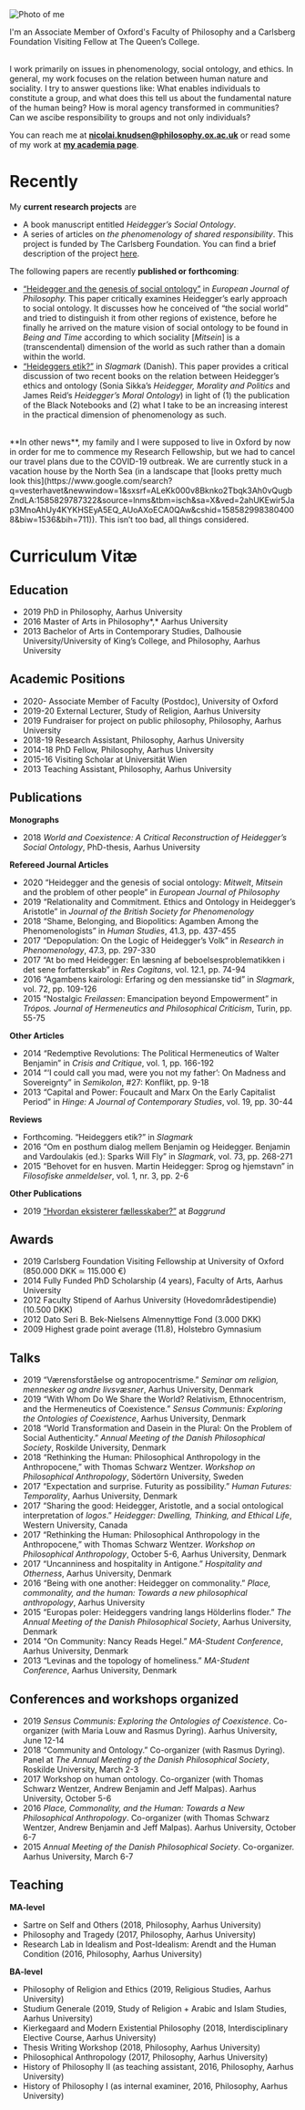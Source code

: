 <img src="https://raw.githubusercontent.com/nicolaiknudsen/nicolaiknudsen.github.io/master/images/smil3.jpg" class="photo" alt="Photo of me">


I'm an Associate Member of Oxford's Faculty of Philosophy and a Carlsberg Foundation Visiting Fellow at The Queen’s College.

<br>
I work primarily on issues in phenomenology, social ontology, and ethics. In general, my work focuses on the relation between human nature and sociality. I try to answer questions like: What enables individuals  to constitute a group, and what does this tell us about the fundamental nature of the human being? How is moral agency transformed in communities? Can we ascibe responsibility to groups and not only individuals? 

You can reach me at **[nicolai.knudsen@philosophy.ox.ac.uk](mailto:nicolai.knudsen@philosophy.ox.ac.uk)** or read some of my work at **[my academia page](https://oxford.academia.edu/NicolaiKrejbergKnudsen)**.


# Recently
My **current research projects** are

- A book manuscript entitled *Heidegger’s Social Ontology*. 
- A series of articles on *the phenomenology of shared responsibility*. This project is funded by The Carlsberg Foundation. You can find a brief description of the project [here](https://www.carlsbergfondet.dk/da/Forskningsaktiviteter/Bevillingsstatistik/Bevillingsoversigt/CF19_0312_Nicolai-Krejberg-Knudsen).


The following papers are recently **published or forthcoming**:

- [“Heidegger and the genesis of social ontology”](https://onlinelibrary.wiley.com/doi/abs/10.1111/ejop.12517) in *European Journal of Philosophy.* This paper critically examines Heidegger’s early approach to social ontology. It discusses how he conceived of “the social world” and tried to distinguish it from other regions of existence, before he finally he arrived on the mature vision of social ontology to be found in *Being and Time* according to which sociality [*Mitsein*] is a (transcendental) dimension of the world as such rather than a domain within the world.  
- [“Heideggers etik?”](https://www.academia.edu/42747174/Heideggers_etik) in *Slagmark* (Danish). This paper provides a critical discussion of two recent books on the relation between Heidegger’s ethics and ontology (Sonia Sikka’s *Heidegger, Morality and Politics* and James Reid’s *Heidegger’s Moral Ontology*) in light of (1) the publication of the Black Notebooks and (2) what I take to be an increasing interest in the practical dimension of phenomenology as such.

<br>
**In other news**, my family and I were supposed to live in Oxford by now in order for me to commence my Research Fellowship, but we had to cancel our travel plans due to the COVID-19 outbreak. We are currently stuck in a vacation house by the North Sea (in a landscape that [looks pretty much look this](https://www.google.com/search?q=vesterhavet&newwindow=1&sxsrf=ALeKk000v8Bknko2Tbqk3Ah0vQugbZndLA:1585829787322&source=lnms&tbm=isch&sa=X&ved=2ahUKEwir5Jap3MnoAhUy4KYKHSEyA5EQ_AUoAXoECA0QAw&cshid=1585829983804008&biw=1536&bih=711)). This isn’t too bad, all things considered. 


# Curriculum Vitæ
## Education
- 2019 PhD in Philosophy, Aarhus University
- 2016 Master of Arts in Philosophy*,* Aarhus University
- 2013 Bachelor of Arts in Contemporary Studies, Dalhousie University/University of King’s College, and Philosophy, Aarhus University

## Academic Positions
- 2020- Associate Member of Faculty (Postdoc), University of Oxford
- 2019-20 External Lecturer, Study of Religion, Aarhus University
- 2019 Fundraiser for project on public philosophy, Philosophy, Aarhus University
- 2018-19 Research Assistant, Philosophy, Aarhus University
- 2014-18 PhD Fellow, Philosophy, Aarhus University
- 2015-16 Visiting Scholar at Universität Wien
- 2013 Teaching Assistant, Philosophy, Aarhus University

## Publications

**Monographs**

- 2018 *World and Coexistence: A Critical Reconstruction of Heidegger’s Social Ontology*, PhD-thesis, Aarhus University

**Refereed Journal Articles**

- 2020 “Heidegger and the genesis of social ontology: *Mitwelt*, *Mitsein* and the problem of other people” in *European Journal of Philosophy*
- 2019 “Relationality and Commitment. Ethics and Ontology in Heidegger’s Aristotle” in *Journal of the British Society for Phenomenology*
- 2018 “Shame, Belonging, and Biopolitics: Agamben Among the Phenomenologists” in *Human Studies*, 41.3, pp. 437-455
- 2017 “Depopulation: On the Logic of Heidegger’s Volk” in *Research in Phenomenology*, 47.3, pp. 297-330
- 2017 “At bo med Heidegger: En læsning af beboelsesproblematikken i det sene forfatterskab” in *Res Cogitans*, vol. 12.1, pp. 74-94
- 2016 “Agambens kairologi: Erfaring og den messianske tid” in *Slagmark*, vol. 72, pp. 109-126
- 2015 “Nostalgic *Freilassen*: Emancipation beyond Empowerment” in *Trópos. Journal of Hermeneutics and Philosophical Criticism*, Turin, pp. 55-75

**Other Articles**

- 2014 “Redemptive Revolutions: The Political Hermeneutics of Walter Benjamin” in *Crisis and Critique*, vol. 1, pp. 166-192
- 2014 “‘I could call you mad, were you not my father’: On Madness and Sovereignty” in *Semikolon*, #27: Konflikt, pp. 9-18
- 2013 “Capital and Power: Foucault and Marx On the Early Capitalist Period” in *Hinge: A Journal of Contemporary Studies*, vol. 19, pp. 30-44

**Reviews**

- Forthcoming. “Heideggers etik?” in *Slagmark*
- 2016 “Om en posthum dialog mellem Benjamin og Heidegger. Benjamin and Vardoulakis (ed.): Sparks Will Fly” in *Slagmark*, vol. 73, pp. 268-271
- 2015 “Behovet for en husven. Martin Heidegger: Sprog og hjemstavn” in *Filosofiske anmeldelser*, vol. 1, nr. 3, pp. 2-6

**Other Publications**

- 2019 [”Hvordan eksisterer fællesskaber?”](https://baggrund.com/2019/07/26/hvordan-eksisterer-faellesskaber/) at *Baggrund*

## Awards
- 2019 Carlsberg Foundation Visiting Fellowship at University of Oxford (850.000 DKK ≃ 115.000 €)
- 2014 Fully Funded PhD Scholarship (4 years), Faculty of Arts, Aarhus University
- 2012 Faculty Stipend of Aarhus University (Hovedområdestipendie) (10.500 DKK)
- 2012 Dato Seri B. Bek-Nielsens Almennyttige Fond (3.000 DKK)
- 2009 Highest grade point average (11.8), Holstebro Gymnasium

## Talks
- 2019 “Værensforståelse og antropocentrisme.” *Seminar om religion, mennesker og andre livsvæsner*, Aarhus University, Denmark
- 2019 “With Whom Do We Share the World? Relativism, Ethnocentrism, and the Hermeneutics of Coexistence.” *Sensus Communis: Exploring the Ontologies of Coexistence*, Aarhus University, Denmark
- 2018 “World Transformation and Dasein in the Plural: On the Problem of Social Authenticity.” *Annual Meeting of the Danish Philosophical Society*, Roskilde University, Denmark
- 2018 “Rethinking the Human: Philosophical Anthropology in the Anthropocene,” with Thomas Schwarz Wentzer. *Workshop on Philosophical Anthropology*, Södertörn University, Sweden
- 2017 “Expectation and surprise. Futurity as possibility.” *Human Futures: Temporality*, Aarhus University, Denmark
- 2017 “Sharing the good: Heidegger, Aristotle, and a social ontological interpretation of *logos*.” *Heidegger: Dwelling, Thinking, and Ethical Life*, Western University, Canada
- 2017 “Rethinking the Human: Philosophical Anthropology in the Anthropocene,” with Thomas Schwarz Wentzer. *Workshop on Philosophical Anthropology*, October 5-6, Aarhus University, Denmark
- 2017 “Uncanniness and hospitality in Antigone.” *Hospitality and Otherness*, Aarhus University, Denmark
- 2016 “Being with one another: Heidegger on commonality.” *Place, commonality, and the human: Towards a new philosophical anthropology*, Aarhus University
- 2015 “Europas poler: Heideggers vandring langs Hölderlins floder.” *The Annual Meeting of the Danish Philosophical Society*, Aarhus University, Denmark
- 2014 “On Community: Nancy Reads Hegel.” *MA-Student Conference*, Aarhus University, Denmark
- 2013 “Levinas and the topology of homeliness.” *MA-Student Conference*, Aarhus University, Denmark

## Conferences and workshops organized
- 2019 *Sensus Communis: Exploring the Ontologies of Coexistence*. Co-organizer (with Maria Louw and Rasmus Dyring). Aarhus University, June 12-14
- 2018 “Community and Ontology.” Co-organizer (with Rasmus Dyring). Panel at *The* *Annual Meeting of the Danish Philosophical Society*, Roskilde University, March 2-3
- 2017 Workshop on human ontology. Co-organizer (with Thomas Schwarz Wentzer, Andrew Benjamin and Jeff Malpas). Aarhus University, October 5-6
- 2016 *Place, Commonality, and the Human: Towards a New Philosophical Anthropology*. Co-organizer (with Thomas Schwarz Wentzer, Andrew Benjamin and Jeff Malpas). Aarhus University, October 6-7
- 2015 *Annual Meeting of the Danish Philosophical Society*. Co-organizer. Aarhus University, March 6-7

## Teaching

**MA-level**

- Sartre on Self and Others (2018, Philosophy, Aarhus University)
- Philosophy and Tragedy (2017, Philosophy, Aarhus University)
- Research Lab in Idealism and Post-Idealism: Arendt and the Human Condition (2016, Philosophy, Aarhus University)

**BA-level**

- Philosophy of Religion and Ethics (2019, Religious Studies, Aarhus University)
- Studium Generale (2019, Study of Religion + Arabic and Islam Studies, Aarhus University)
- Kierkegaard and Modern Existential Philosophy (2018, Interdisciplinary Elective Course, Aarhus University)
- Thesis Writing Workshop (2018, Philosophy, Aarhus University)
- Philosophical Anthropology (2017, Philosophy, Aarhus University)
- History of Philosophy II (as teaching assistant, 2016, Philosophy, Aarhus University)
- History of Philosophy I (as internal examiner, 2016, Philosophy, Aarhus University)
